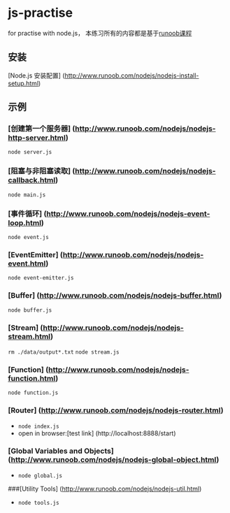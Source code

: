 # js-practise

for practise with node.js， 本练习所有的内容都是基于[runoob课程](http://www.runoob.com/nodejs/nodejs-tutorial.html "Node.js教程")  

## 安装

[Node.js 安装配置] (http://www.runoob.com/nodejs/nodejs-install-setup.html)

## 示例

### [创建第一个服务器] (http://www.runoob.com/nodejs/nodejs-http-server.html)
 `node server.js`

### [阻塞与非阻塞读取] (http://www.runoob.com/nodejs/nodejs-callback.html)
 `node main.js`

### [事件循环] (http://www.runoob.com/nodejs/nodejs-event-loop.html)
 `node event.js`

### [EventEmitter] (http://www.runoob.com/nodejs/nodejs-event.html)
 `node event-emitter.js`

### [Buffer] (http://www.runoob.com/nodejs/nodejs-buffer.html)
 `node buffer.js`

### [Stream] (http://www.runoob.com/nodejs/nodejs-stream.html)
 `rm ./data/output*.txt`
 `node stream.js`
### [Function] (http://www.runoob.com/nodejs/nodejs-function.html)
 `node function.js`

### [Router] (http://www.runoob.com/nodejs/nodejs-router.html)
- `node index.js`
- open in browser:[test link] (http://localhost:8888/start) 

### [Global Variables and Objects] (http://www.runoob.com/nodejs/nodejs-global-object.html)
- `node global.js`

###[Utility Tools] (http://www.runoob.com/nodejs/nodejs-util.html)
- `node tools.js`


